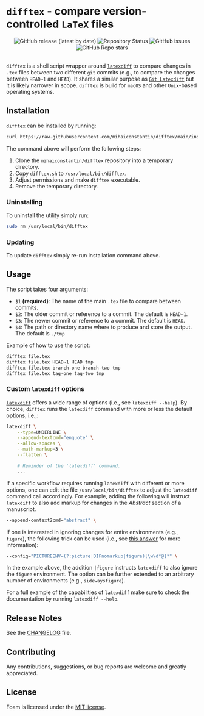 # `difftex` - compare version-controlled `LaTeX` files

<div align="center">
    <img alt="GitHub release (latest by date)" src="https://img.shields.io/github/v/release/mihaiconstantin/difftex">
    <img alt="Repository Status" src="https://img.shields.io/badge/repo%20status-WIP-yellow">
    <img alt="GitHub issues" src="https://img.shields.io/github/issues/mihaiconstantin/difftex">
    <img alt="GitHub Repo stars" src="https://img.shields.io/github/stars/mihaiconstantin/difftex?style=social">
</div>

<br>

`difftex` is a shell script wrapper around
[`latexdiff`](https://ctan.org/pkg/latexdiff?lang=en) to compare changes in
`.tex` files between two different `git` commits (e.g., to compare the changes
between `HEAD~1` and `HEAD`). It shares a similar purpose as [`Git
Latexdiff`](https://gitlab.com/git-latexdiff/git-latexdiff) but it is likely
narrower in scope. `difftex` is build for `macOS` and other `Unix`-based 
operating systems.

## Installation

`difftex` can be installed by running:

```bash
curl https://raw.githubusercontent.com/mihaiconstantin/difftex/main/install.sh | sudo bash
```

The command above will perform the following steps:

1. Clone the `mihaiconstantin/difftex` repository into a temporary directory.
2. Copy `difftex.sh` to `/usr/local/bin/difftex`.
3. Adjust permissions and make `difftex` executable.
4. Remove the temporary directory.

### Uninstalling

To uninstall the utility simply run:

```bash
sudo rm /usr/local/bin/difftex
```

### Updating

To update `difftex` simply re-run installation command above.

## Usage

The script takes four arguments:

- `$1` **(required)**: The name of the main `.tex` file to compare between commits.
- `$2`: The older commit or reference to a commit. The default is `HEAD~1`.
- `$3`: The newer commit or reference to a commit. The default is `HEAD`.
- `$4`: The path or directory name where to produce and store the output. The default is `./tmp`

Example of how to use the script:

```bash
difftex file.tex
difftex file.tex HEAD~1 HEAD tmp
difftex file.tex branch-one branch-two tmp
difftex file.tex tag-one tag-two tmp
```

### Custom `latexdiff` options

[`latexdiff`](https://ctan.org/pkg/latexdiff?lang=en) offers a wide range of
options (i.e., see `latexdiff --help`). By choice, `difftex` runs the
`latexdiff` command with more or less the default options, i.e.,:

```bash
latexdiff \
    --type=UNDERLINE \
    --append-textcmd="enquote" \
    --allow-spaces \
    --math-markup=3 \
    --flatten \

    # Reminder of the 'latexdiff' command.
    ...
```

If a specific workflow requires running `latexdiff` with different or more
options, one can edit the file `/usr/local/bin/difftex` to adjust the
`latexdiff` command call accordingly. For example, adding the following will
instruct `latexdiff` to also add markup for changes in the *Abstract* section of
a manuscript.

``` bash
--append-context2cmd="abstract" \
```

If one is interested in ignoring changes for entire environments (e.g.,
`figure`), the following trick can be used (i.e., see [this
answer](https://tex.stackexchange.com/a/73649/134807) for more information):

```bash
--config="PICTUREENV=(?:picture|DIFnomarkup|figure)[\w\d*@]*" \
```

In the example above, the addition `|figure` instructs `latexdiff` to also
ignore the `figure` environment. The option can be further extended to an
arbitrary number of environments (e.g., `sidewaysfigure`).

For a full example of the capabilities of `latexdiff` make sure to check the
documentation by running `latexdiff --help`.

## Release Notes

See the [CHANGELOG](CHANGELOG.md) file.

## Contributing

Any contributions, suggestions, or bug reports are welcome and greatly
appreciated.

## License

Foam is licensed under the [MIT license](LICENSE).
